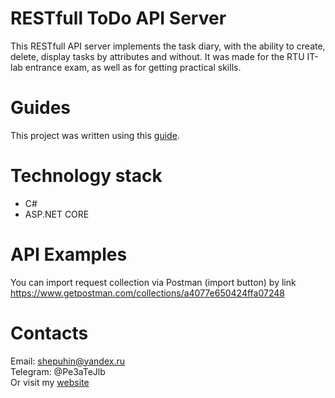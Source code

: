 # RESTfull ToDo API Server
This RESTfull API server implements the task diary, with the ability to create, delete, display tasks by attributes and without.
It was made for the RTU IT-lab entrance exam, as well as for getting practical skills.

# Guides
This project was written using this  [guide](https://docs.microsoft.com/en-us/aspnet/core/tutorials/first-web-api?view=aspnetcore-5.0&tabs=visual-studio).

# Technology stack
 - C#
 - ASP.NET CORE

# API Examples
You can import request collection via Postman (import button) by link https://www.getpostman.com/collections/a4077e650424ffa07248

# Contacts
Email: shepuhin@yandex.ru  
Telegram: @Pe3aTeJlb  
Or visit my [website](https://sites.google.com/view/pplosstudio/%D0%B3%D0%BB%D0%B0%D0%B2%D0%BD%D0%B0%D1%8F)
